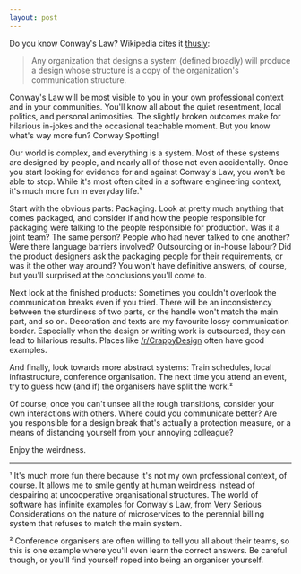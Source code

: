 ```yaml
---
layout: post
---
```

Do you know Conway's Law? Wikipedia cites it [thusly](https://en.wikipedia.org/wiki/Conway%27s_law):

<blockquote>
Any organization that designs a system (defined broadly) will produce a design whose structure is a copy of the
organization's communication structure.
</blockquote>

Conway's Law will be most visible to you in your own professional context and in your communities. You'll know all about
the quiet resentment, local politics, and personal animosities. The slightly broken outcomes make for hilarious in-jokes
and the occasional teachable moment. But you know what's way more fun? Conway Spotting!

Our world is complex, and everything is a system. Most of these systems are designed by people, and nearly all of those
not even accidentally. Once you start looking for evidence for and against Conway's Law, you won't be able to stop.
While it's most often cited in a software engineering context, it's much more fun in everyday life.¹

Start with the obvious parts: Packaging. Look at pretty much anything that comes packaged, and consider if and how the
people responsible for packaging were talking to the people responsible for production. Was it a joint team? The same
person?  People who had never talked to one another? Were there language barriers involved? Outsourcing or in-house
labour?  Did the product designers ask the packaging people for their requirements, or was it the other way around?  You
won't have definitive answers, of course, but you'll surprised at the conclusions you'll come to.

Next look at the finished products: Sometimes you couldn't overlook the communication breaks even if you tried.  There
will be an inconsistency between the sturdiness of two parts, or the handle won't match the main part, and so on.
Decoration and texts are my favourite lossy communication border. Especially when the design or writing work is
outsourced, they can lead to hilarious results. Places like
[/r/CrappyDesign](https://www.reddit.com/r/CrappyDesign/top/) often have good examples.

And finally, look towards more abstract systems: Train schedules, local infrastructure, conference organisation. The
next time you attend an event, try to guess how (and if) the organisers have split the work.²

Of course, once you can't unsee all the rough transitions, consider your own interactions with others. Where could
you communicate better? Are you responsible for a design break that's actually a protection measure, or a means of
distancing yourself from your annoying colleague?

Enjoy the weirdness.

----

¹ It's much more fun there because it's not my own professional context, of course. It allows me to smile gently at
human weirdness instead of despairing at uncooperative organisational structures. The world of software has infinite
examples for Conway's Law, from Very Serious Considerations on the nature of microservices to the perennial billing
system that refuses to match the main system.

² Conference organisers are often willing to tell you all about their teams, so this is one example where you'll even
learn the correct answers. Be careful though, or you'll find yourself roped into being an organiser yourself.
